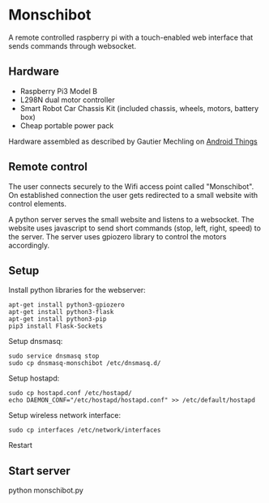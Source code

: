 # Monschibot

A remote controlled raspberry pi with a touch-enabled web interface that sends commands through websocket.

## Hardware

* Raspberry Pi3 Model B
* L298N dual motor controller
* Smart Robot Car Chassis Kit (included chassis, wheels, motors, battery box)
* Cheap portable power pack

Hardware assembled as described by Gautier Mechling on [Android Things](http://nilhcem.com/android-things/discovering-the-GPIO-api-building-a-remote-car)

## Remote control

The user connects securely to the Wifi access point called "Monschibot". On established connection the user gets redirected to a small website with control elements.

A python server serves the small website and listens to a websocket. The website uses javascript to send short commands (stop, left, right, speed) to the server. The server uses gpiozero library to control the motors accordingly.

## Setup

Install python libraries for the webserver:
```
apt-get install python3-gpiozero
apt-get install python3-flask
apt-get install python3-pip
pip3 install Flask-Sockets
```

Setup dnsmasq:
```
sudo service dnsmasq stop
sudo cp dnsmasq-monschibot /etc/dnsmasq.d/
```

Setup hostapd:
```
sudo cp hostapd.conf /etc/hostapd/
echo DAEMON_CONF="/etc/hostapd/hostapd.conf" >> /etc/default/hostapd
```

Setup wireless network interface:
```
sudo cp interfaces /etc/network/interfaces
```

Restart

## Start server

python monschibot.py
